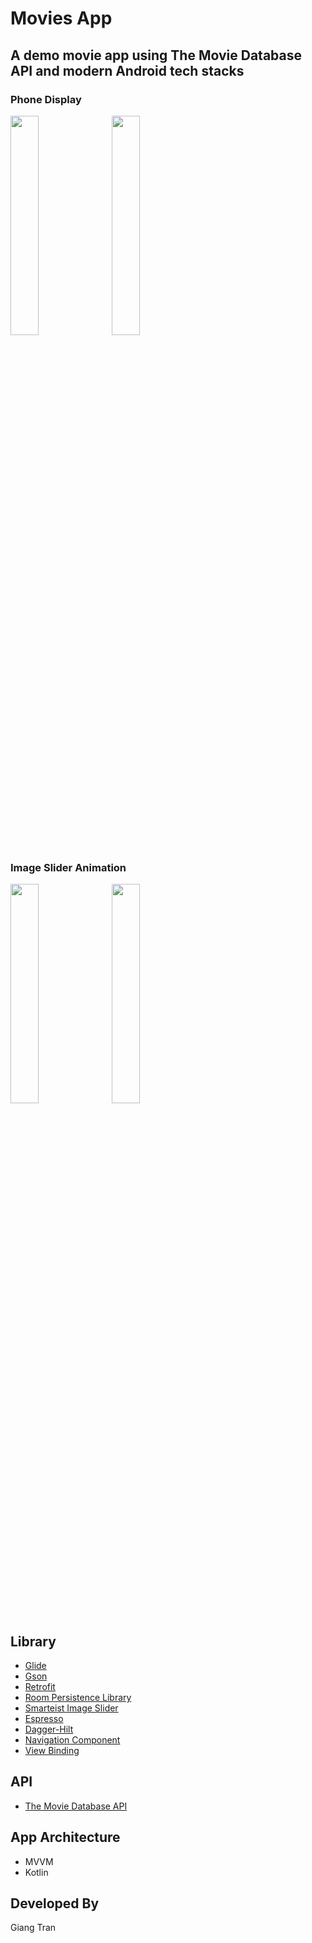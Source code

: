 # Movies App
A demo movie app using The Movie Database API and modern Android tech stacks
---
### Phone Display
<img src="https://user-images.githubusercontent.com/78507684/232574774-1b3ee633-4f3d-4150-b603-bd488f022e93.png" width="30%" height="30%">&ensp;
<img src="https://user-images.githubusercontent.com/78507684/232575237-187c627f-16d3-46ea-912c-3748ec2eafa2.png" width="30%" height="30%">

### Image Slider Animation
<img src="https://user-images.githubusercontent.com/78507684/232578347-5776fe46-3793-450b-822b-f316cb7b2f66.webm" width="30%" height="30%">&ensp;
<img src="https://user-images.githubusercontent.com/78507684/232581290-abcf109d-503b-45a6-80d5-c6903b461dc8.webm" width="30%" height="30%">

## Library
* [Glide](https://github.com/bumptech/glide/)
* [Gson](https://github.com/google/gson/)
* [Retrofit](https://square.github.io/retrofit/)
* [Room Persistence Library](https://developer.android.com/topic/libraries/architecture/room)
* [Smarteist Image Slider](https://github.com/smarteist/Android-Image-Slider)
* [Espresso](https://developer.android.com/training/testing/espresso)
* [Dagger-Hilt](https://developer.android.com/training/dependency-injection/hilt-android)
* [Navigation Component](https://developer.android.com/guide/navigation)
* [View Binding](https://developer.android.com/topic/libraries/view-binding)

## API
* [The Movie Database API](https://developers.themoviedb.org/3/getting-started/introduction)
## App Architecture
* MVVM
* Kotlin

## Developed By
Giang Tran
